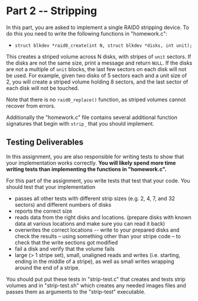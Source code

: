 # Part 2 -- Stripping

In this part, you are asked to implement a single RAID0 stripping device. To do this you need to write the following functions in "homework.c":

* `struct blkdev *raid0_create(int N, struct blkdev *disks, int unit);`

This creates a striped volume across N disks, with stripes of `unit` sectors. If the disks are not the same size, print a message and return `NULL`. If the disks are not a multiple of `unit` blocks, the last few sectors on each disk will not be used.  For example, given two disks of 5 sectors each and a unit size of 2, you will create a striped volume holding 8 sectors, and the last sector of each disk will not be touched.

Note that there is no `raid0_replace()` function, as striped volumes cannot recover from errors.

Additionally the "homework.c" file contains several additional function signatures that begin with `strip_` that you should implement.


## Testing Deliverables

In this assignment, you are also responsible for writing tests to show that your implementation works correctly. **You will likely spend more time writing tests than implementing the functions in "homework.c".**

For this part of the assignment, you write tests that test that your code.  You should test that your implementation

* passes all other tests with different strip sizes (e.g. 2, 4, 7, and 32 sectors) and different numbers of disks
* reports the correct size
* reads data from the right disks and locations. (prepare disks with known data at various locations and make sure you can read it back)
* overwrites the correct locations -- write to your prepared disks and check the results – using something other than your stripe code – to check that the write sections got modified
* fail a disk and verify that the volume fails
* large (> 1 stripe set), small, unaligned reads and writes (i.e. starting, ending in the middle of a stripe), as well as small writes wrapping around the end of a stripe.

You should put put these tests in "strip-test.c" that creates and tests strip volumes and in "strip-test.sh" which creates any needed images files and passes them as arguments to the "strip-test" executable.